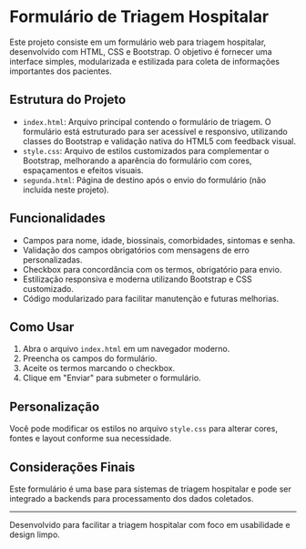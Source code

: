 # Formulário de Triagem Hospitalar

Este projeto consiste em um formulário web para triagem hospitalar, desenvolvido com HTML, CSS e Bootstrap. O objetivo é fornecer uma interface simples, modularizada e estilizada para coleta de informações importantes dos pacientes.

## Estrutura do Projeto

- `index.html`: Arquivo principal contendo o formulário de triagem. O formulário está estruturado para ser acessível e responsivo, utilizando classes do Bootstrap e validação nativa do HTML5 com feedback visual.
- `style.css`: Arquivo de estilos customizados para complementar o Bootstrap, melhorando a aparência do formulário com cores, espaçamentos e efeitos visuais.
- `segunda.html`: Página de destino após o envio do formulário (não incluída neste projeto).

## Funcionalidades

- Campos para nome, idade, biossinais, comorbidades, sintomas e senha.
- Validação dos campos obrigatórios com mensagens de erro personalizadas.
- Checkbox para concordância com os termos, obrigatório para envio.
- Estilização responsiva e moderna utilizando Bootstrap e CSS customizado.
- Código modularizado para facilitar manutenção e futuras melhorias.

## Como Usar

1. Abra o arquivo `index.html` em um navegador moderno.
2. Preencha os campos do formulário.
3. Aceite os termos marcando o checkbox.
4. Clique em "Enviar" para submeter o formulário.

## Personalização

Você pode modificar os estilos no arquivo `style.css` para alterar cores, fontes e layout conforme sua necessidade.

## Considerações Finais

Este formulário é uma base para sistemas de triagem hospitalar e pode ser integrado a backends para processamento dos dados coletados.

---
Desenvolvido para facilitar a triagem hospitalar com foco em usabilidade e design limpo.
